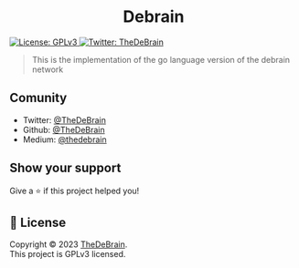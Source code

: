<h1 align="center">Debrain</h1>
<p>
  <a href="https://github.com/TheDeBrain/go-debrain/blob/master/LICENSE.md" target="_blank">
    <img alt="License: GPLv3" src="https://img.shields.io/badge/License-GPLv3-yellow.svg" />
  </a>
  <a href="https://twitter.com/TheDeBrain" target="_blank">
    <img alt="Twitter: TheDeBrain" src="https://img.shields.io/twitter/follow/TheDeBrain.svg?style=social" />
  </a>
</p>

> This is the implementation of the go language version of the debrain network

## Comunity

* Twitter: [@TheDeBrain](https://twitter.com/TheDeBrain)
* Github: [@TheDeBrain](https://github.com/TheDeBrain)
* Medium: [@thedebrain](https://medium.com/@thedebrain)

## Show your support

Give a ⭐️ if this project helped you!


## 📝 License

Copyright © 2023 [TheDeBrain](https://github.com/TheDeBrain/go-debrain).<br />
This project is GPLv3 licensed.
